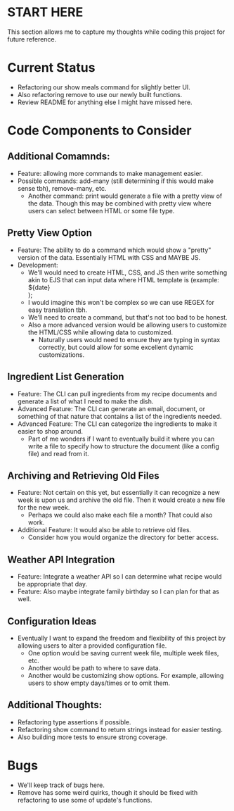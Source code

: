 # START HERE
This section allows me to capture my thoughts while coding this project for future reference.

# Current Status
- Refactoring our show meals command for slightly better UI.
- Also refactoring remove to use our newly built functions.
- Review README for anything else I might have missed here.

# Code Components to Consider
## Additional Comamnds:
- Feature: allowing more commands to make management easier.
- Possible commands: add-many (still determining if this would make sense tbh), remove-many, etc.
    - Another command: print would generate a file with a pretty view of the data. Though this may be combined with pretty view where users can select between HTML or some file type.

## Pretty View Option
- Feature: The ability to do a command which would show a "pretty" version of the data. Essentially HTML with CSS and MAYBE JS.
- Development:
    - We'll would need to create HTML, CSS, and JS then write something akin to EJS that can input data where HTML template is (example: <div>${date}</div>);
    - I would imagine this won't be complex so we can use REGEX for easy translation tbh.
    - We'll need to create a command, but that's not too bad to be honest.
    - Also a more advanced version would be allowing users to customize the HTML/CSS while allowing data to customized.
        - Naturally users would need to ensure they are typing in syntax correctly, but could allow for some excellent dynamic customizations.

## Ingredient List Generation
- Feature: The CLI can pull ingredients from my recipe documents and generate a list of what I need to make the dish.
- Advanced Feature: The CLI can generate an email, document, or something of that nature that contains a list of the ingredients needed.
- Advanced Feature: The CLI can categorize the ingredients to make it easier to shop around.
    - Part of me wonders if I want to eventually build it where you can write a file to specify how to structure the document (like a config file) and read from it.

## Archiving and Retrieving Old Files
- Feature: Not certain on this yet, but essentially it can recognize a new week is upon us and archive the old file. Then it would create a new file for the new week.
    - Perhaps we could also make each file a month? That could also work.
- Additional Feature: It would also be able to retrieve old files.
    - Consider how you would organize the directory for better access.

## Weather API Integration
- Feature: Integrate a weather API so I can determine what recipe would be appropriate that day. 
- Feature: Also maybe integrate family birthday so I can plan for that as well.

## Configuration Ideas
- Eventually I want to expand the freedom and flexibility of this project by allowing users to alter a provided configuration file.
    - One option would be saving current week file, multiple week files, etc.
    - Another would be path to where to save data.
    - Another would be customizing show options. For example, allowing users to show empty days/times or to omit them.

## Additional Thoughts:
- Refactoring type assertions if possible.
- Refactoring show command to return strings instead for easier testing.
- Also building more tests to ensure strong coverage.

# Bugs
- We'll keep track of bugs here.
- Remove has some weird quirks, though it should be fixed with refactoring to use some of update's functions.